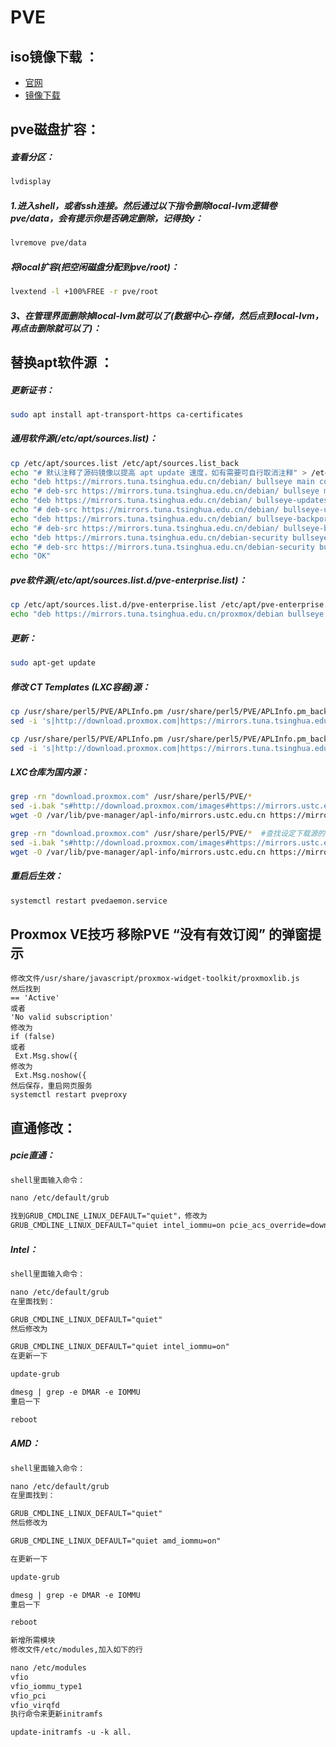 # PVE
## iso镜像下载 ：
* [官网](https://www.proxmox.com/en/downloads)
* [镜像下载](https://mirrors.tuna.tsinghua.edu.cn/proxmox/iso)

## pve磁盘扩容：
##### 查看分区：
```sh
lvdisplay
```
##### 1.进入shell，或者ssh连接。然后通过以下指令删除local-lvm逻辑卷 pve/data，会有提示你是否确定删除，记得按y：
```sh
lvremove pve/data
```
##### 将local扩容(把空闲磁盘分配到pve/root)：
```sh
lvextend -l +100%FREE -r pve/root
```
##### 3、在管理界面删除掉local-lvm就可以了(数据中心-存储，然后点到local-lvm，再点击删除就可以了)：


## 替换apt软件源 ：
##### 更新证书：
```sh
sudo apt install apt-transport-https ca-certificates
```
##### 通用软件源(/etc/apt/sources.list)：
```sh
cp /etc/apt/sources.list /etc/apt/sources.list_back
echo "# 默认注释了源码镜像以提高 apt update 速度，如有需要可自行取消注释" > /etc/apt/sources.list
echo "deb https://mirrors.tuna.tsinghua.edu.cn/debian/ bullseye main contrib non-free" >> /etc/apt/sources.list
echo "# deb-src https://mirrors.tuna.tsinghua.edu.cn/debian/ bullseye main contrib non-free" >> /etc/apt/sources.list
echo "deb https://mirrors.tuna.tsinghua.edu.cn/debian/ bullseye-updates main contrib non-free" >> /etc/apt/sources.list
echo "# deb-src https://mirrors.tuna.tsinghua.edu.cn/debian/ bullseye-updates main contrib non-free" >> /etc/apt/sources.list
echo "deb https://mirrors.tuna.tsinghua.edu.cn/debian/ bullseye-backports main contrib non-free" >> /etc/apt/sources.list
echo "# deb-src https://mirrors.tuna.tsinghua.edu.cn/debian/ bullseye-backports main contrib non-free" >> /etc/apt/sources.list
echo "deb https://mirrors.tuna.tsinghua.edu.cn/debian-security bullseye-security main contrib non-free" >> /etc/apt/sources.list
echo "# deb-src https://mirrors.tuna.tsinghua.edu.cn/debian-security bullseye-security main contrib non-free" >> /etc/apt/sources.list
echo "OK"
```
##### pve软件源(/etc/apt/sources.list.d/pve-enterprise.list)：
```sh
cp /etc/apt/sources.list.d/pve-enterprise.list /etc/apt/pve-enterprise.list_back
echo "deb https://mirrors.tuna.tsinghua.edu.cn/proxmox/debian bullseye pve-no-subscription" > /etc/apt/sources.list.d/pve-enterprise.list
```
##### 更新：
```sh
sudo apt-get update
```
##### 修改 CT Templates (LXC容器)源：
```sh
cp /usr/share/perl5/PVE/APLInfo.pm /usr/share/perl5/PVE/APLInfo.pm_back
sed -i 's|http://download.proxmox.com|https://mirrors.tuna.tsinghua.edu.cn/proxmox|g' /usr/share/perl5/PVE/APLInfo.pm
```
```sh
cp /usr/share/perl5/PVE/APLInfo.pm /usr/share/perl5/PVE/APLInfo.pm_back
sed -i 's|http://download.proxmox.com|https://mirrors.tuna.tsinghua.edu.cn/proxmox|g' /usr/share/perl5/PVE/APLInfo.pm
```
##### LXC仓库为国内源：
```sh
grep -rn "download.proxmox.com" /usr/share/perl5/PVE/*
sed -i.bak "s#http://download.proxmox.com/images#https://mirrors.ustc.edu.cn/proxmox/images#g" /usr/share/perl5/PVE/APLInfo.pm
wget -O /var/lib/pve-manager/apl-info/mirrors.ustc.edu.cn https://mirrors.ustc.edu.cn/proxmox/images/aplinfo.dat
```
```sh
grep -rn "download.proxmox.com" /usr/share/perl5/PVE/*  #查找设定下载源的文件
sed -i.bak "s#http://download.proxmox.com/images#https://mirrors.ustc.edu.cn/proxmox/images#g" /usr/share/perl5/PVE/APLInfo.pm
wget -O /var/lib/pve-manager/apl-info/mirrors.ustc.edu.cn https://mirrors.ustc.edu.cn/proxmox/images/aplinfo-pve-6.dat
```

##### 重启后生效：
```sh
systemctl restart pvedaemon.service
```
## Proxmox VE技巧 移除PVE “没有有效订阅” 的弹窗提示
```
修改文件/usr/share/javascript/proxmox-widget-toolkit/proxmoxlib.js
然后找到
== 'Active'
或者
'No valid subscription'
修改为
if (false)
或者
 Ext.Msg.show({
修改为
 Ext.Msg.noshow({
然后保存，重启网页服务
systemctl restart pveproxy
```

## 直通修改：
##### pcie直通：
```txt
shell里面输入命令：

nano /etc/default/grub

找到GRUB_CMDLINE_LINUX_DEFAULT="quiet"，修改为
GRUB_CMDLINE_LINUX_DEFAULT="quiet intel_iommu=on pcie_acs_override=downstream"
```
##### Intel：
```txt
shell里面输入命令：

nano /etc/default/grub
在里面找到：

GRUB_CMDLINE_LINUX_DEFAULT="quiet"
然后修改为

GRUB_CMDLINE_LINUX_DEFAULT="quiet intel_iommu=on"
在更新一下

update-grub

dmesg | grep -e DMAR -e IOMMU
重启一下

reboot
```
##### AMD：
```txt
shell里面输入命令：

nano /etc/default/grub
在里面找到：

GRUB_CMDLINE_LINUX_DEFAULT="quiet"
然后修改为

GRUB_CMDLINE_LINUX_DEFAULT="quiet amd_iommu=on"

在更新一下

update-grub

dmesg | grep -e DMAR -e IOMMU
重启一下

reboot

新增所需模块
修改文件/etc/modules,加入如下的行

nano /etc/modules
vfio
vfio_iommu_type1
vfio_pci
vfio_virqfd
执行命令来更新initramfs

update-initramfs -u -k all.
```